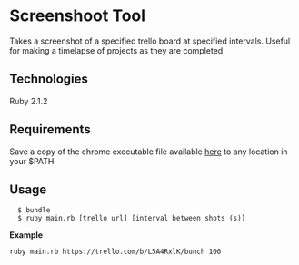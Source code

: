 Screenshoot Tool
================

Takes a screenshot of a specified trello board at specified intervals. Useful for making a timelapse of projects as they are completed

Technologies
------------
Ruby 2.1.2

Requirements
------------
Save a copy of the chrome executable file available [here](http://chromedriver.storage.googleapis.com/index.html) to any location in your $PATH

Usage
-----
```shell
  $ bundle
  $ ruby main.rb [trello url] [interval between shots (s)]
```
**Example**
```shell
ruby main.rb https://trello.com/b/L5A4RxlK/bunch 100
```